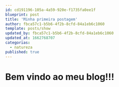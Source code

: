 ```yaml
---
id: cd191196-105a-4a59-920e-f1735fa0ee1f
blueprint: post
title: 'Minha primeira postagem'
author: fbca57c1-b5b6-4f2b-8cfd-84a1eb6c1060
template: posts/show
updated_by: fbca57c1-b5b6-4f2b-8cfd-84a1eb6c1060
updated_at: 1662768707
categorias:
  - natureza
published: true
---
```

# Bem vindo ao meu blog!!!